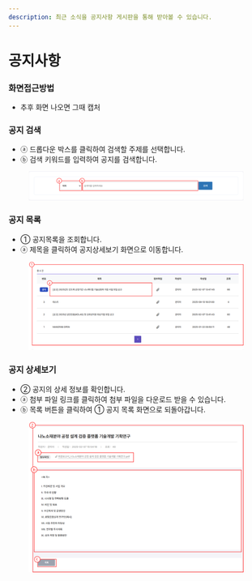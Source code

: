 ```yaml
---
description: 최근 소식을 공지사항 게시판을 통해 받아볼 수 있습니다.
---
```


# 공지사항



### 화면접근방법

* 추후 화면 나오면 그때 캡처

### 공지 검색

* ⓐ 드롭다운 박스를 클릭하여 검색할  주제를 선택합니다.
* ⓑ 검색 키워드를 입력하여 공지를 검색합니다.

<figure><img src="../.gitbook/assets/image (2) (1).png" alt=""><figcaption></figcaption></figure>

### 공지 목록

* ① 공지목록을 조회합니다.&#x20;
* ⓐ 제목을 클릭하여 공지상세보기 화면으로 이동합니다.

<figure><img src="../.gitbook/assets/image (4).png" alt=""><figcaption></figcaption></figure>

### 공지 상세보기

* ② 공지의 상세 정보를 확인합니다.
* ⓐ 첨부 파일 링크를 클릭하여 첨부 파일을 다운로드 받을 수 있습니다.
* ⓑ 목록 버튼을 클릭하여 ① 공지 목록 화면으로 되돌아갑니다.

<figure><img src="../.gitbook/assets/image (1).png" alt=""><figcaption></figcaption></figure>
